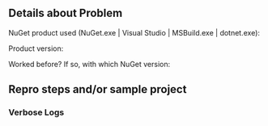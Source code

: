 <!-- Please read the following information before posting the issue. -->
<!-- If you're having trouble with the NuGet client tools (the Visual Studio extension, NuGet.exe command line tool, etc.), you are in the right place. -->
<!-- If you're having trouble with the NuGet.org Website, please post in [NuGetGallery issues](http://github.com/nuget/nugetgallery/issues) -->

## Details about Problem

NuGet product used (NuGet.exe | Visual Studio | MSBuild.exe | dotnet.exe):

Product version: 

Worked before? If so, with which NuGet version: 

## Repro steps and/or sample project

<!-- Please add as much details as possible to help us to reproduce your problem. -->

### Verbose Logs

<!-- Please include verbose logs (NuGet.exe <COMMAND> -verbosity detailed | dotnet.exe <COMMAND> --verbosity diag | etc...) -->
